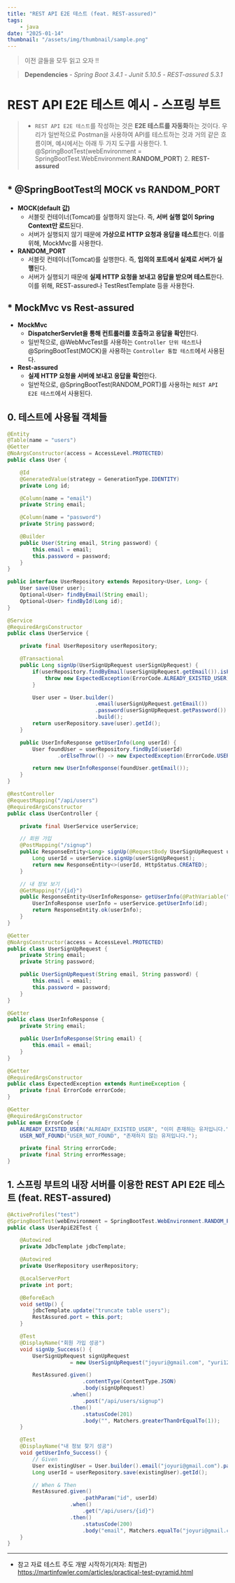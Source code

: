 ```yaml
---
title: "REST API E2E 테스트 (feat. REST-assured)"
tags:
    - java
date: "2025-01-14"
thumbnail: "/assets/img/thumbnail/sample.png"
---
```

> 이전 글들을 모두 읽고 오자 !!

> **Dependencies**
    - *Spring Boot 3.4.1*
    - *Junit 5.10.5*
    - *REST-assured 5.3.1*

# REST API E2E 테스트 예시 - 스프링 부트
> - `REST API E2E 테스트`를 작성하는 것은 **E2E 테스트를 자동화**하는 것이다. 우리가 일반적으로 Postman을 사용하여 API를 테스트하는 것과 거의 같은 흐름이며, 예시에서는 아래 두 가지 도구를 사용한다.
    1. @SpringBootTest(webEnvironment = SpringBootTest.WebEnvironment.**RANDOM_PORT**)
    2. **REST-assured**

## * @SpringBootTest의 MOCK vs RANDOM_PORT
- **MOCK(default 값)** 
    - 서블릿 컨테이너(Tomcat)를 실행하지 않는다. 즉, **서버 실행 없이 Spring Context만 로드**된다.
    - 서버가 실행되지 않기 때문에 **가상으로 HTTP 요청과 응답을 테스트**한다. 이를 위해, MockMvc를 사용한다.
- **RANDOM_PORT**
    - 서블릿 컨테이너(Tomcat)를 실행한다. 즉, **임의의 포트에서 실제로 서버가 실행**된다.
    - 서버가 실행되기 때문에 **실제 HTTP 요청을 보내고 응답을 받으며 테스트**한다. 이를 위해, REST-assured나 TestRestTemplate 등을 사용한다.

## * MockMvc vs Rest-assured
- **MockMvc**
    - **DispatcherServlet을 통해 컨트롤러를 호출하고 응답을 확인**한다.
    - 일반적으로, @WebMvcTest를 사용하는 `Controller 단위 테스트`나 @SpringBootTest(MOCK)을 사용하는 `Controller 통합 테스트`에서 사용된다.
- **Rest-assured**
    - **실제 HTTP 요청을 서버에 보내고 응답을 확인**한다.
    - 일반적으로, @SpringBootTest(RANDOM_PORT)를 사용하는 `REST API E2E 테스트`에서 사용된다.

## 0. 테스트에 사용될 객체들
```java
@Entity
@Table(name = "users")
@Getter
@NoArgsConstructor(access = AccessLevel.PROTECTED)
public class User {

    @Id
    @GeneratedValue(strategy = GenerationType.IDENTITY)
    private Long id;

    @Column(name = "email")
    private String email;

    @Column(name = "password")
    private String password;

    @Builder
    public User(String email, String password) {
        this.email = email;
        this.password = password;
    }
}
```
```java
public interface UserRepository extends Repository<User, Long> {
    User save(User user);
    Optional<User> findByEmail(String email);
    Optional<User> findById(Long id);
}
```
```java
@Service
@RequiredArgsConstructor
public class UserService {

    private final UserRepository userRepository;

    @Transactional
    public Long signUp(UserSignUpRequest userSignUpRequest) {
        if(userRepository.findByEmail(userSignUpRequest.getEmail()).isPresent()) {
            throw new ExpectedException(ErrorCode.ALREADY_EXISTED_USER);
        }

        User user = User.builder()
                            .email(userSignUpRequest.getEmail())
                            .password(userSignUpRequest.getPassword())
                            .build();
        return userRepository.save(user).getId();
    }

    public UserInfoResponse getUserInfo(Long userId) {
        User foundUser = userRepository.findById(userId)
                .orElseThrow(() -> new ExpectedException(ErrorCode.USER_NOT_FOUND));

        return new UserInfoResponse(foundUser.getEmail());
    }
}
```
```java
@RestController
@RequestMapping("/api/users")
@RequiredArgsConstructor
public class UserController {

    private final UserService userService;

    // 회원 가입
    @PostMapping("/signup")
    public ResponseEntity<Long> signUp(@RequestBody UserSignUpRequest userSignUpRequest) {
        Long userId = userService.signUp(userSignUpRequest);
        return new ResponseEntity<>(userId, HttpStatus.CREATED);
    }

    // 내 정보 보기
    @GetMapping("/{id}")
    public ResponseEntity<UserInfoResponse> getUserInfo(@PathVariable("id") Long id) {
        UserInfoResponse userInfo = userService.getUserInfo(id);
        return ResponseEntity.ok(userInfo);
    }
}
```
```java
@Getter
@NoArgsConstructor(access = AccessLevel.PROTECTED)
public class UserSignUpRequest {
    private String email;
    private String password;

    public UserSignUpRequest(String email, String password) {
        this.email = email;
        this.password = password;
    }
}
```
```java
@Getter
public class UserInfoResponse {
    private String email;

    public UserInfoResponse(String email) {
        this.email = email;
    }
}
```
```java
@Getter
@RequiredArgsConstructor
public class ExpectedException extends RuntimeException {
    private final ErrorCode errorCode;
}
```
```java
@Getter
@RequiredArgsConstructor
public enum ErrorCode {
    ALREADY_EXISTED_USER("ALREADY_EXISTED_USER", "이미 존재하는 유저입니다."),
    USER_NOT_FOUND("USER_NOT_FOUND", "존재하지 않는 유저입니다.");

    private final String errorCode;
    private final String errorMessage;
}
```

## 1. 스프링 부트의 내장 서버를 이용한 REST API E2E 테스트 (feat. REST-assured)
```java
@ActiveProfiles("test")
@SpringBootTest(webEnvironment = SpringBootTest.WebEnvironment.RANDOM_PORT)
public class UserApiE2ETest {

    @Autowired
    private JdbcTemplate jdbcTemplate;

    @Autowired
    private UserRepository userRepository;

    @LocalServerPort
    private int port;

    @BeforeEach
    void setUp() {
        jdbcTemplate.update("truncate table users");
        RestAssured.port = this.port;
    }

    @Test
    @DisplayName("회원 가입 성공")
    void signUp_Success() {
        UserSignUpRequest signUpRequest 
                    = new UserSignUpRequest("joyuri@gmail.com", "yuri123");

        RestAssured.given()
                        .contentType(ContentType.JSON)
                        .body(signUpRequest)
                    .when()
                        .post("/api/users/signup")
                    .then()
                        .statusCode(201)
                        .body("", Matchers.greaterThanOrEqualTo(1));
    }

    @Test
    @DisplayName("내 정보 찾기 성공")
    void getUserInfo_Success() {
        // Given
        User existingUser = User.builder().email("joyuri@gmail.com").password("yuri123").build();
        Long userId = userRepository.save(existingUser).getId();

        // When & Then
        RestAssured.given()
                        .pathParam("id", userId)
                    .when()
                        .get("/api/users/{id}")
                    .then()
                        .statusCode(200)
                        .body("email", Matchers.equalTo("joyuri@gmail.com"));
    }
}
```


---
- 참고 자료
테스트 주도 개발 시작하기(저자: 최범균)   
https://martinfowler.com/articles/practical-test-pyramid.html  